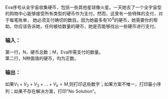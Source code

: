Eva序号从全宇宙收集硬币，包括一些其他星球像火星。一天她去了一个全宇宙型的购物中心能够接受所有类型的硬币作为支付。然而，这里有一些特殊的支付，对于每笔账单，
她必须支付确切的数目。因为她最多有$10^{4}$的硬币，她需要你的帮助。你应该告诉她，任何被给数量的硬币，她是否能够找出一些硬币进行支付。<br>
### 输入：
第一行，N，硬币总数；M，Eva所需支付的数量。<br>
第二行，N种面值的硬币，均为正数。
### 输出：
如果$V_{1}+V_{2}+V_{3}+...+V_{k}=M$,则打印这些数字；如果方案不唯一，打印最小序列；如果不存在解决方案，打印“No Solution”。




